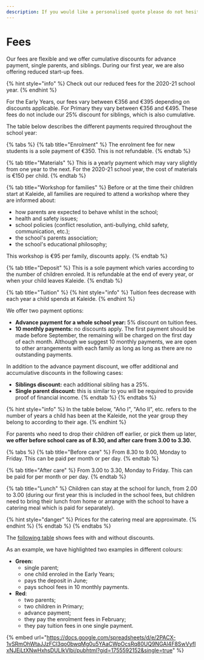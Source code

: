 ```yaml
---
description: If you would like a personalised quote please do not hesitate to contact us.
---
```


# Fees

Our fees are flexible and we offer cumulative discounts for advance payment, single parents, and siblings. During our first year, we are also offering reduced start-up fees. 

{% hint style="info" %}
Check out our reduced fees for the 2020-21 school year.
{% endhint %}

For the Early Years, our fees vary between €356 and €395 depending on discounts applicable. For Primary they vary between €356 and €495. These fees do not include our 25% discount for siblings, which is also cumulative.

The table below describes the different payments required throughout the school year:

{% tabs %}
{% tab title="Enrolment" %}
The enrolment fee for new students is a sole payment of €350. This is not refundable. 
{% endtab %}

{% tab title="Materials" %}
This is a yearly payment which may vary slightly from one year to the next. For the 2020-21 school year, the cost of materials is €150 per child.
{% endtab %}

{% tab title="Workshop for families" %}
Before or at the time their children start at Kaleide, all families are required to attend a workshop where they are informed about:

* how parents are expected to behave whilst in the school;
* health and safety issues;
* school policies \(conflict resolution, anti-bullying, child safety, communication, etc.\);
* the school's parents association;
* the school's educational philosophy;

This workshop is €95 per family, discounts apply.
{% endtab %}

{% tab title="Deposit" %}
This is a sole payment which varies according to the number of children enroled. It is refundable at the end of every year, or when your child leaves Kaleide.
{% endtab %}

{% tab title="Tuition" %}
{% hint style="info" %}
Tuition fees decrease with each year a child spends at Kaleide.
{% endhint %}

We offer two payment options:

* **Advance payment for a whole school year:**  5% discount on tuition fees. 
* **10 monthly payments:** no discounts apply. The first payment should be made before September, the remaining will be charged on the first day of each month.  Although we suggest 10 monthly payments, we are open to other arrangements with each family as long as long as there are no outstanding payments.

In addition to the advance payment discount, we offer additional and accumulative discounts in the following cases:

* **Siblings discount:** each additional sibling has a 25%.
* **Single parent discount:** this is similar to you will be required to provide proof of financial income.
{% endtab %}
{% endtabs %}

{% hint style="info" %}
In the table below, "Año I", "Año II", etc. refers to the number of years a child has been at the Kaleide, not the year group they belong to according to their age.
{% endhint %}

For parents who need to drop their children off earlier, or pick them up later, **we offer before school care as of 8.30, and after care from 3.00 to 3.30.** 

{% tabs %}
{% tab title="Before care" %}
From 8.30 to 9.00, Monday to Friday. This can be paid per month or per day.
{% endtab %}

{% tab title="After care" %}
From 3.00 to 3.30, Monday to Friday. This can be paid for per month or per day.
{% endtab %}

{% tab title="Lunch" %}
Children can stay at the school for lunch, from 2.00 to 3.00 \(during our first year this is included in the school fees, but children need to bring their lunch from home or arrange with the school to have a catering meal which is paid for separately\). 

{% hint style="danger" %}
Prices for the catering meal are approximate.
{% endhint %}
{% endtab %}
{% endtabs %}

The [following table](https://docs.google.com/spreadsheets/d/e/2PACX-1vSRmOhWtaJJzFCl3qo0bwqMg0u5YAaCWpOcsRq80UQ9NGAl4F8SwVyfIxNJEjLtXNwHxhsDULlkVlbi/pubhtml?gid=1755592152&single=true) shows fees with and without discounts. 

As an example, we have highlighted two examples in different colours:

* **Green:**
  * single parent;
  * one child enroled in the Early Years;
  * pays the deposit in June;
  * pays school fees in 10 monthly payments.
* **Red**: 
  * two parents;
  * two children in Primary;
  * advance payment;
  * they pay the enrolment fees in February;
  * they pay tuition fees in one single payment.

{% embed url="https://docs.google.com/spreadsheets/d/e/2PACX-1vSRmOhWtaJJzFCl3qo0bwqMg0u5YAaCWpOcsRq80UQ9NGAl4F8SwVyfIxNJEjLtXNwHxhsDULlkVlbi/pubhtml?gid=1755592152&single=true" %}



